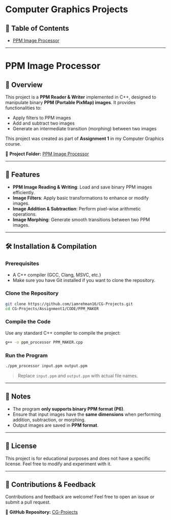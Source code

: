 # Computer Graphics Projects

## 📌 Table of Contents
- [PPM Image Processor](#https://github.com/iamrehman16/CG-Projects/tree/master/Assignment1)

---

# PPM Image Processor

## 📌 Overview
This project is a **PPM Reader & Writer** implemented in C++, designed to manipulate binary **PPM (Portable PixMap) images**. It provides functionalities to:
- Apply filters to PPM images
- Add and subtract two images
- Generate an intermediate transition (morphing) between two images

This project was created as part of **Assignment 1** in my Computer Graphics course.

🔗 **Project Folder:** [PPM Image Processor](https://github.com/iamrehman16/CG-Projects/tree/main/Assignment1/CODE/PPM_MAKER)

---

## 🚀 Features
- **PPM Image Reading & Writing**: Load and save binary PPM images efficiently.
- **Image Filters**: Apply basic transformations to enhance or modify images.
- **Image Addition & Subtraction**: Perform pixel-wise arithmetic operations.
- **Image Morphing**: Generate smooth transitions between two PPM images.

---

## 🛠️ Installation & Compilation

### **Prerequisites**
- A C++ compiler (GCC, Clang, MSVC, etc.)
- Make sure you have Git installed if you want to clone the repository.

### **Clone the Repository**
```sh
git clone https://github.com/iamrehman16/CG-Projects.git
cd CG-Projects/Assignment1/CODE/PPM_MAKER
```

### **Compile the Code**
Use any standard C++ compiler to compile the project:
```sh
g++ -o ppm_processor PPM_MAKER.cpp
```

### **Run the Program**
```sh
./ppm_processor input.ppm output.ppm
```
> Replace `input.ppm` and `output.ppm` with actual file names.

---

## 📝 Notes
- The program **only supports binary PPM format (P6)**.
- Ensure that input images have the **same dimensions** when performing addition, subtraction, or morphing.
- Output images are saved in **PPM format**.

---

## 📜 License
This project is for educational purposes and does not have a specific license. Feel free to modify and experiment with it.

---

## 🙌 Contributions & Feedback
Contributions and feedback are welcome! Feel free to open an issue or submit a pull request.

🔗 **GitHub Repository:** [CG-Projects](https://github.com/iamrehman16/CG-Projects)

